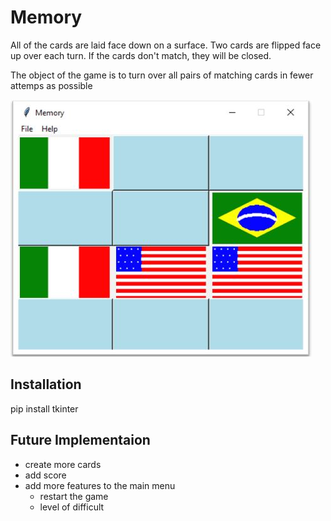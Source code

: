 # Memory
All of the cards are laid face down on a surface. Two cards are flipped face up over each turn.
If the cards don't match, they will be closed.

The object of the game is to turn over all pairs of matching cards in fewer attemps as possible

![memory](Memory.JPG)

## Installation
pip install tkinter

## Future Implementaion
- create more cards
- add score 
- add more features to the main menu
  - restart the game
  - level of difficult

